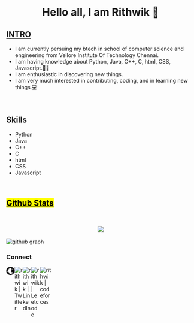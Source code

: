 <h1 align="center"> Hello all, I am Rithwik 👋</h1>
<h2><u>INTRO </u></h2>

- I am currently persuing my btech in school of computer science and engineering from Vellore Institute Of Technology Chennai.
- I am having knowledge about Python, Java, C++, C, html, CSS, Javascript.👨‍💻
- I am enthusiastic in discovering new things.
- I am very much interested in contributing, coding, and in learning new things.💻
<br>

<h2 align="left"> Skills </h2>

- Python
- Java
- C++
- C
- html
- CSS
- Javascript
<br>
<h2 align="left"> <mark><u>Github Stats </u></mark></h3>
<br/>  
<p align="center">
<a href="https://newgithub-readme-stats.vercel.app/api?username=rithwik03&show_icons=true&count_private=true&theme=merko">
  <img  src="https://newgithub-readme-stats.vercel.app/api?username=rithwik003&show_icons=true&count_private=true&theme=merko"  />
</a>

<br>

![github graph](https://activity-graph.herokuapp.com/graph?username=rithwik003&theme=react-dark)
<br/>

### Connect
[<img align="left" alt="rithwik" width="22px" src="https://raw.githubusercontent.com/iconic/open-iconic/master/svg/globe.svg" />][website]
[<img align="left" alt="rithwik | Twitter" width="22px" src="https://cdn.jsdelivr.net/npm/simple-icons@v3/icons/twitter.svg" />][twitter]
[<img align="left" alt="rithwik | LinkedIn" width="22px" src="https://cdn.jsdelivr.net/npm/simple-icons@v3/icons/linkedin.svg" />][linkedin]
[<img align="left" alt="rithwik | Leetcode" width="24px" src="https://cdn.jsdelivr.net/npm/simple-icons@v3/icons/leetcode.svg" />][Leetcode]
[<img align="left" alt="rithwik | codeforces" width="30px" src="https://cdn.jsdelivr.net/npm/simple-icons@v3/icons/geeksforgeeks.svg" />][GeeksforGeeks]

<br/>

[website]: https://rithwik003.github.io/portfolio.github.io/
[twitter]: https://twitter.com/AmaraneniRithw1
[linkedin]: https://www.linkedin.com/in/amaraneni-rithwik-6096b5217/
[Leetcode]: https://leetcode.com/rithwik003/
[GeeksforGeeks]: https://auth.geeksforgeeks.org/user/amaranenirithwik/
